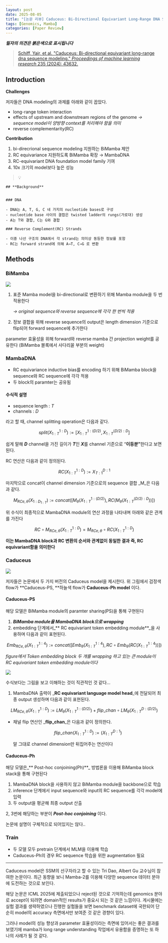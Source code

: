 ```yaml
---
layout: post
date: 2025-08-05
title: "[논문 리뷰] Caduceus: Bi-Directional Equivariant Long-Range DNA Sequence Modeling"
tags: [Genomics, Mamba]
categories: [Paper Review]
---
```


<span class="notion-red">_**필자의 의견은 붉은색으로 표시됩니다**_</span>


> [Schiff, Yair, et al. "Caduceus: Bi-directional equivariant long-range dna sequence modeling." ](https://pmc.ncbi.nlm.nih.gov/articles/PMC12189541/)[_Proceedings of machine learning research_](https://pmc.ncbi.nlm.nih.gov/articles/PMC12189541/)[ 235 (2024): 43632.](https://pmc.ncbi.nlm.nih.gov/articles/PMC12189541/)



## Introduction


**Challenges**


저자들은 DNA modeling의 과제를 아래와 같이 꼽았다.

- long-range token interaction
- effects of upstream and downstream regions of the genome 
_→ sequence model이 양방향 context를 처리해야 함을 의미_
- reverse complementarity(RC)

**Contribution**

1. bi-direcrional sequence modeling 지원하는 BiMamba 제안
1. RC equivariance 지원하도록 BiMamba 확장 → MambaDNA
1. RC-equivariant DNA foundation model family 기여
1. 10x 크기의 model보다 높은 성능

> 💡 


	## **Background**


	### DNA

	- DNA는 A, T, G, C 네 가지의 nucleotide bases로 구성
	- nucleotide base 사이의 결합은 twisted ladder의 rungs(가로대) 생성
	- A는 T와 결합, C는 G와 결합

	### Reverse Complement(RC) Strands

	- 이중 나선 구조의 DNA에서 각 strand는 의미상 동등한 정보를 포함
	- RC는 forward strand에 의해 A→T, C→G 로 변환


## Methods



### BiMamba


![](https://prod-files-secure.s3.us-west-2.amazonaws.com/542b861c-36a8-4051-84e5-8804b6728dba/2c247d59-7815-4980-99f0-8f0d21f445a7/image.png?X-Amz-Algorithm=AWS4-HMAC-SHA256&X-Amz-Content-Sha256=UNSIGNED-PAYLOAD&X-Amz-Credential=ASIAZI2LB466YAJ27545%2F20250917%2Fus-west-2%2Fs3%2Faws4_request&X-Amz-Date=20250917T180122Z&X-Amz-Expires=3600&X-Amz-Security-Token=IQoJb3JpZ2luX2VjEDEaCXVzLXdlc3QtMiJGMEQCIBuM4YQdJRMT6aJu4BF%2Fba0DBr47OnVSpSEmO0IAOlzYAiA47R4BcR4B8deWiIpg%2B4DjvXOAk2xH6VfE6Gv7J5ilgSqIBAiq%2F%2F%2F%2F%2F%2F%2F%2F%2F%2F8BEAAaDDYzNzQyMzE4MzgwNSIMuN2n%2BFL%2FWbvKpE0PKtwDI61IMAOH6aaFHouLVHEVi6nOmKZaA1MAjpncyKf%2BLWZCvqhJAWTuQX73F2iTastjSkRuTmoI7XjNwyVbOrRx6QNvuJt1lCIwv9S4ctDZATrm%2Fz0FxKoJPZ7XAxdZSid9mkkA%2FCRd9DwPdk7XKkGiEJkqe26OLvCMNCD%2Bbp6zDPp3Y1Yal%2Fkjb1h3KSYKbzzbiZ35NkAQxsXV3P3pBgzSpBZopvCACZTGpOvrxTzlUQhnza%2FZWMtzmRti2SCoj0LBeMr2OjTCQlZzu9HlvwNJrDw6RvfUfHdwl%2BZa7d8V1MkW6XZLtW9RpQQyQO3zTJ2AoA3n0ZU%2BfG28b8JtF5kex%2BbQimmctUQrN0TDX%2B%2B%2B2JVsINMHTWbndFxrGaUmoxMfZxlCez6JOZDnUmLEEuUvEfD3lFZWGtYe7DMUver150qEYGY6PDkbVVMtDtJINS3nFQeuOJCxjKU8r%2B0IaKpdkwUN0y11mGZE%2BaClDejV0U5Tmds44I7m7UEXmiZJQOudJCOSvH9eaO33VClMz46l1EW0ZH2Jya9HMWkLeDTtjNp6j44bKWv3nBdttrcTR3nzYgdT4w3L6wc0Wmqqulw3Hk6hHNH5nlLP7aQXxDi%2BxYwDS6i162ve9mrnON8wg9WrxgY6pgEEGJ786CEPAwOXmGVN2BQO9PNIzRGO311yBeEsVh5%2BR9o5EJn2n7Z%2Fg3%2F7R4ynHZf2qVrK4clxPlvb47r3bAOZ4YhbDz7hTWUapybReOiS%2BOSxWhztCaCW0Rqkk34AYUKjXjJT9oCziL6JgPPEtP3Pi3Vjq5UoOnZA08Ess108TNN5gKI1eQlRI93kGOK3Fy2COkGkQyuofZAQoAQiffTG2fyBgVFc&X-Amz-Signature=9e2a21f3477cc3d1d1b3a6953ca1d0d7e6c6b0fd482b823bba71d4a6375b84cb&X-Amz-SignedHeaders=host&x-amz-checksum-mode=ENABLED&x-id=GetObject)

1. 표준 Mamba model을 bi-directional로 변환하기 위해 Mamba module을 두 번 적용한다

	_→ original sequence와 reverse sequence에 각각 한 번씩 적용_

1. 정보 결합을 위해 reverse sequence의 output은 length dimension 기준으로 flip되어 forward sequence에 추가한다

parameter 효율성을 위해 forward와 reverse mamba 간 projection weight를 공유한다 (BiMamba 블록에서 사다리꼴 부분의 weight)



### MambaDNA

- RC equivariance inductive bias를 encoding 하기 위해 BiMamba block을 sequence와 RC sequence에 각각 적용
- 두 block의 paramter는 공유됨


#### 수식적 설명

- sequence length : _T_
- channels : _D_

라고 할 때,  channel splitting operation은 다음과 같다.


$$
split(X^{1:D}_{1:T}):=[X^{1:(D/2)}_{1:T},X^{(D/2):D}_{1:T}]
$$


<span class="notion-red">쉽게 말해 </span><span class="notion-red">_**D**_</span><span class="notion-red"> channel을 가진 길이가 </span><span class="notion-red">_**T**_</span><span class="notion-red">인 </span><span class="notion-red">_**X**_</span><span class="notion-red">를 channel 기준으로 “</span><span class="notion-red">**이등분”**</span><span class="notion-red">한다고 보면 된다.</span>


RC 연산은 다음과 같이 정의된다.


$$
RC(X^{1:D}_{1:T}):=X^{D:1}_{T:1}
$$


마지막으로 concat이 channel dimension 기준으로의 sequence 결합 _M_은 다음과 같다.


$$
M_{RCe,\theta}(X_{1:D_{1:T}}):=concat([M_{\theta}(X^{1:(D/2)}_{1:T}),RC(M_{\theta}(X^{(D/2):D}_{1:T}))])
$$


위 수식이 최종적으로 MambaDNA module의 연산 과정을 나타내며 아래와 같은 관계를 가진다


$$
RC\circ M_{RCe,\theta}(X^{1:D}_{1:T}) = M_{RCe,\theta} \circ RC(X^{1:D}_{1:T})
$$


**이는 MambaDNA block과 RC 변환의 순서와 관계없이 동일한 결과 즉, RC equivariant함을 의미한다**



### Caduceus


![](https://prod-files-secure.s3.us-west-2.amazonaws.com/542b861c-36a8-4051-84e5-8804b6728dba/f94a60d7-8145-473b-aef9-7c68d3ec604a/image.png?X-Amz-Algorithm=AWS4-HMAC-SHA256&X-Amz-Content-Sha256=UNSIGNED-PAYLOAD&X-Amz-Credential=ASIAZI2LB466YAJ27545%2F20250917%2Fus-west-2%2Fs3%2Faws4_request&X-Amz-Date=20250917T180123Z&X-Amz-Expires=3600&X-Amz-Security-Token=IQoJb3JpZ2luX2VjEDEaCXVzLXdlc3QtMiJGMEQCIBuM4YQdJRMT6aJu4BF%2Fba0DBr47OnVSpSEmO0IAOlzYAiA47R4BcR4B8deWiIpg%2B4DjvXOAk2xH6VfE6Gv7J5ilgSqIBAiq%2F%2F%2F%2F%2F%2F%2F%2F%2F%2F8BEAAaDDYzNzQyMzE4MzgwNSIMuN2n%2BFL%2FWbvKpE0PKtwDI61IMAOH6aaFHouLVHEVi6nOmKZaA1MAjpncyKf%2BLWZCvqhJAWTuQX73F2iTastjSkRuTmoI7XjNwyVbOrRx6QNvuJt1lCIwv9S4ctDZATrm%2Fz0FxKoJPZ7XAxdZSid9mkkA%2FCRd9DwPdk7XKkGiEJkqe26OLvCMNCD%2Bbp6zDPp3Y1Yal%2Fkjb1h3KSYKbzzbiZ35NkAQxsXV3P3pBgzSpBZopvCACZTGpOvrxTzlUQhnza%2FZWMtzmRti2SCoj0LBeMr2OjTCQlZzu9HlvwNJrDw6RvfUfHdwl%2BZa7d8V1MkW6XZLtW9RpQQyQO3zTJ2AoA3n0ZU%2BfG28b8JtF5kex%2BbQimmctUQrN0TDX%2B%2B%2B2JVsINMHTWbndFxrGaUmoxMfZxlCez6JOZDnUmLEEuUvEfD3lFZWGtYe7DMUver150qEYGY6PDkbVVMtDtJINS3nFQeuOJCxjKU8r%2B0IaKpdkwUN0y11mGZE%2BaClDejV0U5Tmds44I7m7UEXmiZJQOudJCOSvH9eaO33VClMz46l1EW0ZH2Jya9HMWkLeDTtjNp6j44bKWv3nBdttrcTR3nzYgdT4w3L6wc0Wmqqulw3Hk6hHNH5nlLP7aQXxDi%2BxYwDS6i162ve9mrnON8wg9WrxgY6pgEEGJ786CEPAwOXmGVN2BQO9PNIzRGO311yBeEsVh5%2BR9o5EJn2n7Z%2Fg3%2F7R4ynHZf2qVrK4clxPlvb47r3bAOZ4YhbDz7hTWUapybReOiS%2BOSxWhztCaCW0Rqkk34AYUKjXjJT9oCziL6JgPPEtP3Pi3Vjq5UoOnZA08Ess108TNN5gKI1eQlRI93kGOK3Fy2COkGkQyuofZAQoAQiffTG2fyBgVFc&X-Amz-Signature=51366724c504abe7884c58e2ea241b415c5131345dda68be26024c0435e0ca73&X-Amz-SignedHeaders=host&x-amz-checksum-mode=ENABLED&x-id=GetObject)


저자들은 논문에서 두 가지 버전의 Caduceus model을 제시한다. 위 그림에서 검정색 flow가 **Caduceus-PS, **하늘색 flow가 **Caduceus-Ph model** 이다.



#### Caduceus-PS


해당 모델은 BiMamba module의 paramter sharing(PS)을 통해 구현된다

1. _**BiMamba module을 MambaDNA block으로 wrapping**_
1. embedding 단계에서_** RC equivariant token embedding module**_을 사용하며 다음과 같이 표현된다.

$$
Emb_{RCe,\theta}(X^{1:4}_{1:T}):=concat([Emb_{\theta}(X^{1:4}_{1:T}),RC \circ Emb_{\theta}(RC(X^{1:4}_{1:T}))])
$$


_figure에서 Token embedding block 두 개를 wrapping 하고 있는 큰 module이 RC equivariant token embedding module이다_


![](https://prod-files-secure.s3.us-west-2.amazonaws.com/542b861c-36a8-4051-84e5-8804b6728dba/b175e4da-71eb-4e91-8c23-a06dabe673c9/image.png?X-Amz-Algorithm=AWS4-HMAC-SHA256&X-Amz-Content-Sha256=UNSIGNED-PAYLOAD&X-Amz-Credential=ASIAZI2LB466YAJ27545%2F20250917%2Fus-west-2%2Fs3%2Faws4_request&X-Amz-Date=20250917T180123Z&X-Amz-Expires=3600&X-Amz-Security-Token=IQoJb3JpZ2luX2VjEDEaCXVzLXdlc3QtMiJGMEQCIBuM4YQdJRMT6aJu4BF%2Fba0DBr47OnVSpSEmO0IAOlzYAiA47R4BcR4B8deWiIpg%2B4DjvXOAk2xH6VfE6Gv7J5ilgSqIBAiq%2F%2F%2F%2F%2F%2F%2F%2F%2F%2F8BEAAaDDYzNzQyMzE4MzgwNSIMuN2n%2BFL%2FWbvKpE0PKtwDI61IMAOH6aaFHouLVHEVi6nOmKZaA1MAjpncyKf%2BLWZCvqhJAWTuQX73F2iTastjSkRuTmoI7XjNwyVbOrRx6QNvuJt1lCIwv9S4ctDZATrm%2Fz0FxKoJPZ7XAxdZSid9mkkA%2FCRd9DwPdk7XKkGiEJkqe26OLvCMNCD%2Bbp6zDPp3Y1Yal%2Fkjb1h3KSYKbzzbiZ35NkAQxsXV3P3pBgzSpBZopvCACZTGpOvrxTzlUQhnza%2FZWMtzmRti2SCoj0LBeMr2OjTCQlZzu9HlvwNJrDw6RvfUfHdwl%2BZa7d8V1MkW6XZLtW9RpQQyQO3zTJ2AoA3n0ZU%2BfG28b8JtF5kex%2BbQimmctUQrN0TDX%2B%2B%2B2JVsINMHTWbndFxrGaUmoxMfZxlCez6JOZDnUmLEEuUvEfD3lFZWGtYe7DMUver150qEYGY6PDkbVVMtDtJINS3nFQeuOJCxjKU8r%2B0IaKpdkwUN0y11mGZE%2BaClDejV0U5Tmds44I7m7UEXmiZJQOudJCOSvH9eaO33VClMz46l1EW0ZH2Jya9HMWkLeDTtjNp6j44bKWv3nBdttrcTR3nzYgdT4w3L6wc0Wmqqulw3Hk6hHNH5nlLP7aQXxDi%2BxYwDS6i162ve9mrnON8wg9WrxgY6pgEEGJ786CEPAwOXmGVN2BQO9PNIzRGO311yBeEsVh5%2BR9o5EJn2n7Z%2Fg3%2F7R4ynHZf2qVrK4clxPlvb47r3bAOZ4YhbDz7hTWUapybReOiS%2BOSxWhztCaCW0Rqkk34AYUKjXjJT9oCziL6JgPPEtP3Pi3Vjq5UoOnZA08Ess108TNN5gKI1eQlRI93kGOK3Fy2COkGkQyuofZAQoAQiffTG2fyBgVFc&X-Amz-Signature=cef19230de3b48a28ebff4bd9119b1f5cda01784b3b04ce0aa330672198d7966&X-Amz-SignedHeaders=host&x-amz-checksum-mode=ENABLED&x-id=GetObject)


<span class="notion-red">수식보다는 그림을 보고 이해하는 것이 직관적인 것 같다…</span>

1. MambaDNA 출력이 _**RC equivariant language model head**_에 전달되어 최종 output 생성하며 다음과 같이 표현된다.

$$
LM_{RCe,\theta}(X^{1:D}_{1:T}):= LM_{\theta}(X^{1:(D/2)}_{1:T})+flip\_chan\circ LM_{\theta}(X^{D:(D/2)}_{1:T})
$$

- 채널 flip 연산인 _**flip\_chan**_은 다음과 같이 정의한다.

	$$
	flip\_chan(X^{1:D}_{1:T}):=(X^{D:1}_{1:T})
	$$


	말 그대로 channel dimension만 뒤집어주는 연산이다



#### Caduceus-Ph


해당 모델은_** Post-hoc conjoining(Ph)**_ 방법론을 이용해 BiMamba block stack을 통해 구현된다

1. MambaDNA block을 사용하지 않고 BiMamba module을 backbone으로 학습
1. inference 단계에서 input sequence와 input의 RC sequence를 각각 model에 입력
1. 두 output을 평균해 최종 output 산출

2, 3번에 해당하는 부분이 _**Post-hoc conjoining**_ 이다.


<span class="notion-red">논문에 설명이 구체적으로 되어있지는 않다..</span>



### Train

- 두 모델 모두 pretrain 단계에서 MLM을 이용해 학습
- Caduceus-Ph의 경우 RC sequence 학습을 위한 augmentation 필요

---


<span class="notion-red">Caduceus model은 SSM의 선구자라고 할 수 있는 Tri Dao, Albert Gu 교수님이 참여한 논문이다. 최근 동향을 보니 Mamba-2를 이용해 다양한 sequence 데이터 분야에 도전하는 것으로 보인다.</span>


<span class="notion-red">해당 논문은 ICML 2025에 제출되었으나 reject된 것으로 기억하는데 genomics 분야로 accept이 되려면 domain적인 results가 중요시 되는 것 같은 느낌이다. 게시물에는 실험 결과를 생략하였으나 진행한 실험들을 보면 benchmark dataset에 국한되어 단순히 model의 accuracy 측면에서만 보여준 것 같은 경향이 있다.</span>


<span class="notion-red">그러나 model의 성능 향상과 parameter 효율성이라는 측면에 있어서는 좋은 결과를 보였기에 mamba가 long range understanding 작업에서 유용함을 증명하는 또 하나의 사례가 될 것 같다.</span>

